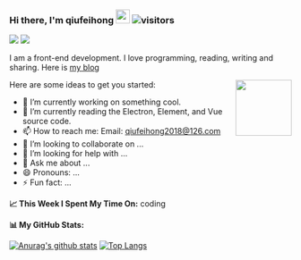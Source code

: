 ### Hi there, I'm qiufeihong <img src="https://camo.githubusercontent.com/e8e7b06ecf583bc040eb60e44eb5b8e0ecc5421320a92929ce21522dbc34c891/68747470733a2f2f6d656469612e67697068792e636f6d2f6d656469612f6876524a434c467a6361737252346961377a2f67697068792e676966" width="25px"> ![visitors](https://visitor-badge.glitch.me/badge?page_id=qiufeihong2018/qiufeihong2018)

<!-- <a href="https://qiufeihong2018.github.io/"><img src="https://bubuzou.oss-cn-shenzhen.aliyuncs.com/blog/202101/website_01.png"></a> -->
<a href="https://juejin.cn/user/1099167358268392/posts" target="_blank"><img src="https://bubuzou.oss-cn-shenzhen.aliyuncs.com/blog/202101/juejin_01.png"></a>
<a href="https://user-gold-cdn.xitu.io/2019/9/10/16d1a4868c5f5634?imageView2/0/w/1280/h/960/format/webp/ignore-error/1" target="_blank"><img src="https://bubuzou.oss-cn-shenzhen.aliyuncs.com/blog/202101/gzh_01.png"></a>

I am a front-end development. I love programming, reading, writing and sharing. Here is [my blog](https://github.com/qiufeihong2018/vuepress-blog)

<img src="https://camo.githubusercontent.com/9ef3425dee5c0408ecb1343d9de3f1e71e6e4315f145cceb451c98c033ea7e14/68747470733a2f2f636f756e742e6765746c6f6c692e636f6d2f6765742f403a77616e67726f6e6764696e67" align="right" height="100px">

Here are some ideas to get you started:

- 🤔 I’m currently working on something cool.
- 🌱 I’m currently reading the Electron, Element, and Vue source code.
- 📫 How to reach me: Email: qiufeihong2018@126.com
- 👯 I’m looking to collaborate on ...
- 🤔 I’m looking for help with ...
- 💬 Ask me about ...
- 😄 Pronouns: ...
- ⚡ Fun fact: ...


**📈 This Week I Spent My Time On:**
coding
<!-- [![qiufeihong2018's wakatime stats](https://github-readme-stats.vercel.app/api/wakatime?username=qiufeihong2018)](https://github.com/anuraghazra/github-readme-stats) -->
**📊 My GitHub Stats:**

[![Anurag's github stats](https://github-readme-stats.vercel.app/api?username=qiufeihong2018&show_icons=true&hide_border=true&layout=compact&theme=radical)](https://github.com/anuraghazra/github-readme-stats)
[![Top Langs](https://github-readme-stats.vercel.app/api/top-langs/?username=qiufeihong2018&layout=compact&hide_border=true&theme=radical)](https://github.com/anuraghazra/github-readme-stats)

<!--
**qiufeihong2018/qiufeihong2018** is a ✨ _special_ ✨ repository because its `README.md` (this file) appears on your GitHub profile.

Here are some ideas to get you started:

- 🔭 I’m currently working on ...
- 🌱 I’m currently learning ...
- 👯 I’m looking to collaborate on ...
- 🤔 I’m looking for help with ...
- 💬 Ask me about ...
- 📫 How to reach me: ...
- 😄 Pronouns: ...
- ⚡ Fun fact: ...
-->
